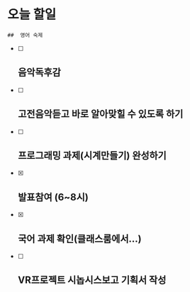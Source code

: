 # 오늘 할일

	##  영어 숙제

- [ ] ##   음악독후감

- [ ] ##  고전음악듣고 바로 알아맞힐 수 있도록 하기

- [ ] ##  프로그래밍 과제(시계만들기) 완성하기

- [x] ##  발표참여 (6~8시)

- [x] ##  국어 과제 확인(클래스룸에서...)

- [ ] ##  VR프로젝트 시놉시스보고 기획서 작성



